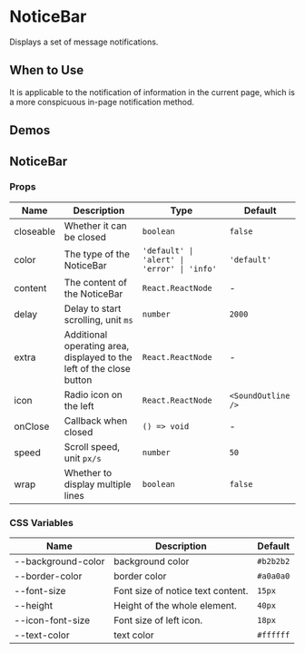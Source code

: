 # NoticeBar

Displays a set of message notifications.

## When to Use

It is applicable to the notification of information in the current page, which is a more conspicuous in-page notification method.

## Demos

<code src="./demos/demo1.tsx"></code>

## NoticeBar

### Props

| Name      | Description                                                          | Type                                        | Default            |
| --------- | -------------------------------------------------------------------- | ------------------------------------------- | ------------------ |
| closeable | Whether it can be closed                                             | `boolean`                                   | `false`            |
| color     | The type of the NoticeBar                                            | `'default' \| 'alert' \| 'error' \| 'info'` | `'default'`        |
| content   | The content of the NoticeBar                                         | `React.ReactNode`                           | -                  |
| delay     | Delay to start scrolling, unit `ms`                                  | `number`                                    | `2000`             |
| extra     | Additional operating area, displayed to the left of the close button | `React.ReactNode`                           | -                  |
| icon      | Radio icon on the left                                               | `React.ReactNode`                           | `<SoundOutline />` |
| onClose   | Callback when closed                                                 | `() => void`                                | -                  |
| speed     | Scroll speed, unit `px/s`                                            | `number`                                    | `50`               |
| wrap      | Whether to display multiple lines                                    | `boolean`                                   | `false`            |

### CSS Variables

| Name               | Description                       | Default   |
| ------------------ | --------------------------------- | --------- |
| --background-color | background color                  | `#b2b2b2` |
| --border-color     | border color                      | `#a0a0a0` |
| --font-size        | Font size of notice text content. | `15px`    |
| --height           | Height of the whole element.      | `40px`    |
| --icon-font-size   | Font size of left icon.           | `18px`    |
| --text-color       | text color                        | `#ffffff` |
